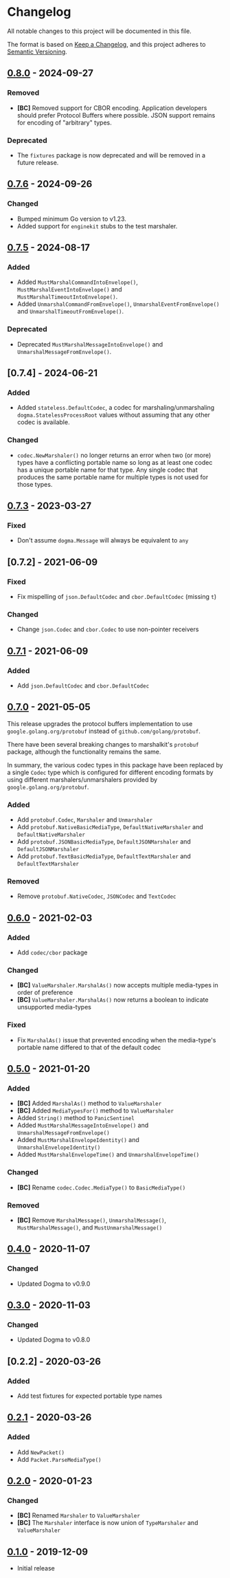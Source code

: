 # Changelog

All notable changes to this project will be documented in this file.

The format is based on [Keep a Changelog], and this project adheres to
[Semantic Versioning].

<!-- references -->

[keep a changelog]: https://keepachangelog.com/en/1.0.0/
[semantic versioning]: https://semver.org/spec/v2.0.0.html

## [0.8.0] - 2024-09-27

### Removed

- **[BC]** Removed support for CBOR encoding. Application developers should
  prefer Protocol Buffers where possible. JSON support remains for encoding of
  "arbitrary" types.

### Deprecated

- The `fixtures` package is now deprecated and will be removed in a future
  release.

## [0.7.6] - 2024-09-26

### Changed

- Bumped minimum Go version to v1.23.
- Added support for `enginekit` stubs to the test marshaler.

## [0.7.5] - 2024-08-17

### Added

- Added `MustMarshalCommandIntoEnvelope()`, `MustMarshalEventIntoEnvelope()` and `MustMarshalTimeoutIntoEnvelope()`.
- Added `UnmarshalCommandFromEnvelope()`, `UnmarshalEventFromEnvelope()` and `UnmarshalTimeoutFromEnvelope()`.

### Deprecated

- Deprecated `MustMarshalMessageIntoEnvelope()` and `UnmarshalMessageFromEnvelope()`.

## [0.7.4] - 2024-06-21

### Added

- Added `stateless.DefaultCodec`, a codec for marshaling/unmarshaling
  `dogma.StatelessProcessRoot` values without assuming that any other codec is
  available.

### Changed

- `codec.NewMarshaler()` no longer returns an error when two (or more) types
  have a conflicting portable name so long as at least one codec has a unique
  portable name for that type. Any single codec that produces the same portable
  name for multiple types is not used for those types.

## [0.7.3] - 2023-03-27

### Fixed

- Don't assume `dogma.Message` will always be equivalent to `any`

## [0.7.2] - 2021-06-09

### Fixed

- Fix mispelling of `json.DefaultCodec` and `cbor.DefaultCodec` (missing `t`)

### Changed

- Change `json.Codec` and `cbor.Codec` to use non-pointer receivers

## [0.7.1] - 2021-06-09

### Added

- Add `json.DefaultCodec` and `cbor.DefaultCodec`

## [0.7.0] - 2021-05-05

This release upgrades the protocol buffers implementation to use
`google.golang.org/protobuf` instead of `github.com/golang/protobuf`.

There have been several breaking changes to marshalkit's `protobuf` package,
although the functionality remains the same.

In summary, the various codec types in this package have been replaced by a
single `Codec` type which is configured for different encoding formats by using
different marshalers/unmarshalers provided by `google.golang.org/protobuf`.

### Added

- Add `protobuf.Codec`, `Marshaler` and `Unmarshaler`
- Add `protobuf.NativeBasicMediaType`, `DefaultNativeMarshaler` and `DefaultNativeMarshaler`
- Add `protobuf.JSONBasicMediaType`, `DefaultJSONMarshaler` and `DefaultJSONMarshaler`
- Add `protobuf.TextBasicMediaType`, `DefaultTextMarshaler` and `DefaultTextMarshaler`

### Removed

- Remove `protobuf.NativeCodec`, `JSONCodec` and `TextCodec`

## [0.6.0] - 2021-02-03

### Added

- Add `codec/cbor` package

### Changed

- **[BC]** `ValueMarshaler.MarshalAs()` now accepts multiple media-types in order of preference
- **[BC]** `ValueMarshaler.MarshalAs()` now returns a boolean to indicate unsupported media-types

### Fixed

- Fix `MarshalAs()` issue that prevented encoding when the media-type's portable name differed to that of the default codec

## [0.5.0] - 2021-01-20

### Added

- **[BC]** Added `MarshalAs()` method to `ValueMarshaler`
- **[BC]** Added `MediaTypesFor()` method to `ValueMarshaler`
- Added `String()` method to `PanicSentinel`
- Added `MustMarshalMessageIntoEnvelope()` and `UnmarshalMessageFromEnvelope()`
- Added `MustMarshalEnvelopeIdentity()` and `UnmarshalEnvelopeIdentity()`
- Added `MustMarshalEnvelopeTime()` and `UnmarshalEnvelopeTime()`

### Changed

- **[BC]** Rename `codec.Codec.MediaType()` to `BasicMediaType()`

### Removed

- **[BC]** Remove `MarshalMessage()`, `UnmarshalMessage()`, `MustMarshalMessage()`, and `MustUnmarshalMessage()`

## [0.4.0] - 2020-11-07

### Changed

- Updated Dogma to v0.9.0

## [0.3.0] - 2020-11-03

### Changed

- Updated Dogma to v0.8.0

## [0.2.2] - 2020-03-26

### Added

- Add test fixtures for expected portable type names

## [0.2.1] - 2020-03-26

### Added

- Add `NewPacket()`
- Add `Packet.ParseMediaType()`

## [0.2.0] - 2020-01-23

### Changed

- **[BC]** Renamed `Marshaler` to `ValueMarshaler`
- **[BC]** The `Marshaler` interface is now union of `TypeMarshaler` and `ValueMarshaler`

## [0.1.0] - 2019-12-09

- Initial release

<!-- references -->

[unreleased]: https://github.com/dogmatiq/marshalkit
[0.1.0]: https://github.com/dogmatiq/marshalkit/releases/tag/v0.1.0
[0.2.0]: https://github.com/dogmatiq/marshalkit/releases/tag/v0.2.0
[0.2.1]: https://github.com/dogmatiq/marshalkit/releases/tag/v0.2.1
[0.3.0]: https://github.com/dogmatiq/marshalkit/releases/tag/v0.3.0
[0.4.0]: https://github.com/dogmatiq/marshalkit/releases/tag/v0.4.0
[0.5.0]: https://github.com/dogmatiq/marshalkit/releases/tag/v0.5.0
[0.6.0]: https://github.com/dogmatiq/marshalkit/releases/tag/v0.6.0
[0.7.0]: https://github.com/dogmatiq/marshalkit/releases/tag/v0.7.0
[0.7.1]: https://github.com/dogmatiq/marshalkit/releases/tag/v0.7.1
[0.7.3]: https://github.com/dogmatiq/marshalkit/releases/tag/v0.7.3
[0.7.5]: https://github.com/dogmatiq/marshalkit/releases/tag/v0.7.5
[0.7.6]: https://github.com/dogmatiq/marshalkit/releases/tag/v0.7.6
[0.8.0]: https://github.com/dogmatiq/marshalkit/releases/tag/v0.8.0

<!-- version template
## [0.0.1] - YYYY-MM-DD

### Added
### Changed
### Deprecated
### Removed
### Fixed
### Security
-->
